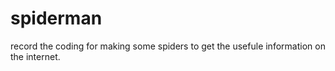 # spiderman

record the coding for making some spiders to get the usefule information on the internet.

